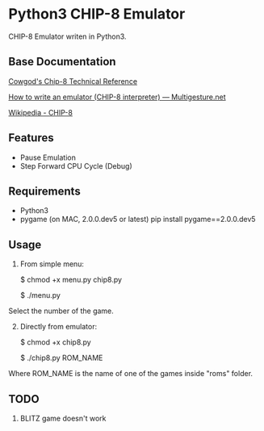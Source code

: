 # Python3 CHIP-8 Emulator

CHIP-8 Emulator writen in Python3.

## Base Documentation
[Cowgod's Chip-8 Technical Reference](http://devernay.free.fr/hacks/chip8/C8TECH10.HTM#0.0)

[How to write an emulator (CHIP-8 interpreter) — Multigesture.net](http://www.multigesture.net/articles/how-to-write-an-emulator-chip-8-interpreter/)

[Wikipedia - CHIP-8](https://en.wikipedia.org/wiki/CHIP-8)

## Features
* Pause Emulation
* Step Forward CPU Cycle (Debug)

## Requirements
* Python3
* pygame (on MAC, 2.0.0.dev5 or latest)
  pip install pygame==2.0.0.dev5

## Usage

1. From simple menu:

	$ chmod +x menu.py chip8.py

	$ ./menu.py


Select the number of the game.


2. Directly from emulator:

	$ chmod +x chip8.py

	$ ./chip8.py ROM_NAME


Where ROM_NAME is the name of one of the games inside "roms" folder.

## TODO
1. BLITZ game doesn't work

